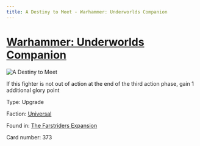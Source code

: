 ```yaml
---
title: A Destiny to Meet - Warhammer: Underworlds Companion
---
```


# [Warhammer: Underworlds Companion](https://guidokessels.github.io/wh-underworlds)

  

![A Destiny to Meet](https://warhammerunderworlds.com/wp-content/uploads/sites/6/2018/03/373_ENG.png)

If this fighter is not out of action at the end of the third action phase, gain 1 additional glory point

Type: Upgrade

Faction: [Universal](https://guidokessels.github.io/wh-underworlds/factions/universal)

Found in: [The Farstriders Expansion](https://guidokessels.github.io/wh-underworlds/locations/the-farstriders-expansion)

Card number: 373
